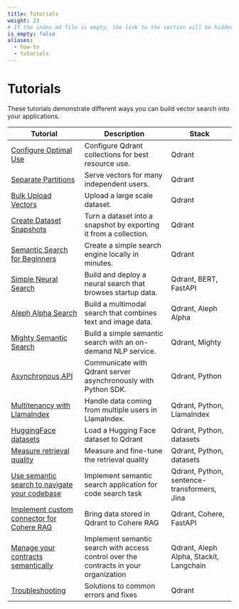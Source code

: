 ```yaml
---
title: Tutorials
weight: 23
# If the index.md file is empty, the link to the section will be hidden from the sidebar
is_empty: false
aliases:
  - how-to
  - tutorials
---
```


# Tutorials 

These tutorials demonstrate different ways you can build vector search into your applications. 

| Tutorial                                                                                    | Description                                                                           | Stack                                       |   
|---------------------------------------------------------------------------------------------|---------------------------------------------------------------------------------------|---------------------------------------------|
| [Configure Optimal Use](../tutorials/optimize/)                                             | Configure Qdrant collections for best resource use.                                   | Qdrant                                      |  
| [Separate Partitions](../tutorials/multiple-partitions/)                                    | Serve vectors for many independent users.                                             | Qdrant                                      |   
| [Bulk Upload Vectors](../tutorials/bulk-upload/)                                            | Upload a large scale dataset.                                                         | Qdrant                                      | 
| [Create Dataset Snapshots](../tutorials/create-snapshot/)                                   | Turn a dataset into a snapshot by exporting it from a collection.                     | Qdrant                                      | 
| [Semantic Search for Beginners](../tutorials/search-beginners/)                             | Create a simple search engine locally in minutes.                                     | Qdrant                                      | 
| [Simple Neural Search](../tutorials/neural-search/)                                         | Build and deploy a neural search that browses startup data.                           | Qdrant, BERT, FastAPI                       | 
| [Aleph Alpha Search](../tutorials/aleph-alpha-search/)                                      | Build a multimodal search that combines text and image data.                          | Qdrant, Aleph Alpha                         | 
| [Mighty Semantic Search](../tutorials/mighty/)                                              | Build a simple semantic search with an on-demand NLP service.                         | Qdrant, Mighty                              | 
| [Asynchronous API](../tutorials/async-api/)                                                 | Communicate with Qdrant server asynchronously with Python SDK.                        | Qdrant, Python                              |
| [Multitenancy with LlamaIndex](../tutorials/llama-index-multitenancy/)                      | Handle data coming from multiple users in LlamaIndex.                                 | Qdrant, Python, LlamaIndex                  |
| [HuggingFace datasets](../tutorials/huggingface-datasets/)                                  | Load a Hugging Face dataset to Qdrant                                                 | Qdrant, Python, datasets                    |
| [Measure retrieval quality](../tutorials/retrieval-quality/)                                | Measure and fine-tune the retrieval quality                                           | Qdrant, Python, datasets                    |
| [Use semantic search to navigate your codebase](../tutorials/code-search/)                  | Implement semantic search application for code search task                            | Qdrant, Python, sentence-transformers, Jina |
| [Implement custom connector for Cohere RAG](../tutorials/cohere-rag-connector/)             | Bring data stored in Qdrant to Cohere RAG                                             | Qdrant, Cohere, FastAPI                     |
| [Manage your contracts semantically](../tutorials/contract-management-stackit-aleph-alpha/) | Implement semantic search with access control over the contracts in your organization | Qdrant, Aleph Alpha, Stackit, Langchain     |
| [Troubleshooting](../tutorials/common-errors/)                                              | Solutions to common errors and fixes                                                  | Qdrant                                      |
